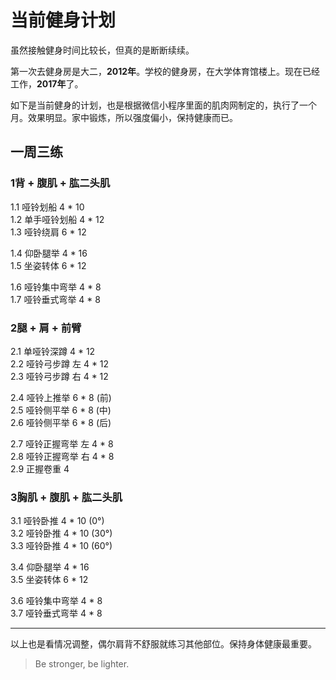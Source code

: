 # 当前健身计划   
虽然接触健身时间比较长，但真的是断断续续。   

第一次去健身房是大二，**2012年**。学校的健身房，在大学体育馆楼上。现在已经工作，**2017年**了。

如下是当前健身的计划，也是根据微信小程序里面的肌肉网制定的，执行了一个月。效果明显。家中锻炼，所以强度偏小，保持健康而已。

## 一周三练 
### 1背 + 腹肌 + 肱二头肌  
1.1 哑铃划船 4 * 10  
1.2 单手哑铃划船 4 * 12  
1.3 哑铃绕肩 6 * 12  

1.4 仰卧腿举 4 * 16  
1.5 坐姿转体 6 * 12  

1.6 哑铃集中弯举 4 * 8  
1.7 哑铃垂式弯举 4 * 8 


### 2腿 + 肩 + 前臂
2.1 单哑铃深蹲 4 * 12  
2.2 哑铃弓步蹲 左 4 * 12  
2.3 哑铃弓步蹲 右 4 * 12  
 
2.4 哑铃上推举  6 * 8 (前)   
2.5 哑铃侧平举  6 * 8 (中)  
2.6 哑铃侧平举  6 * 8 (后)   

2.7 哑铃正握弯举 左 4 * 8  
2.8 哑铃正握弯举 右 4 * 8  
2.9 正握卷重 4


### 3胸肌 + 腹肌 + 肱二头肌  
3.1 哑铃卧推 4 * 10 (0°)   
3.2 哑铃卧推 4 * 10 (30°)   
3.3 哑铃卧推 4 * 10 (60°)  
  
3.4 仰卧腿举 4 * 16  
3.5 坐姿转体 6 * 12

3.6 哑铃集中弯举 4 * 8  
3.7 哑铃垂式弯举 4 * 8


---
以上也是看情况调整，偶尔肩背不舒服就练习其他部位。保持身体健康最重要。
> Be stronger, be lighter.

